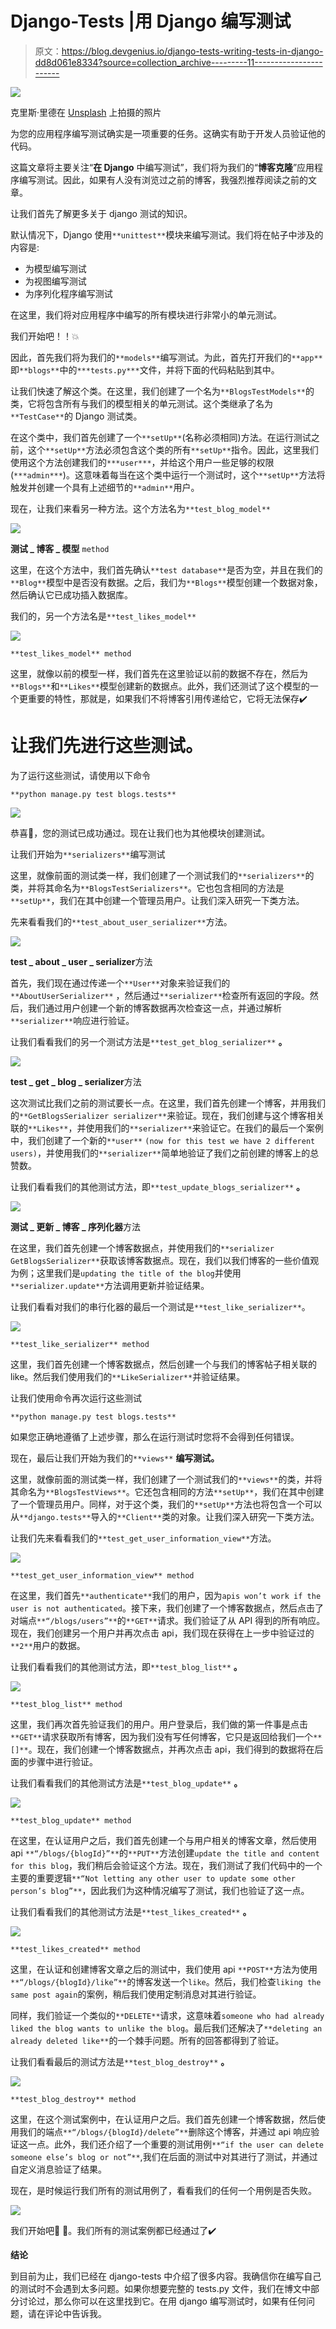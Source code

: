 # Django-Tests |用 Django 编写测试

> 原文：<https://blog.devgenius.io/django-tests-writing-tests-in-django-dd8d061e8334?source=collection_archive---------11----------------------->

![](img/a1df5dfee21ff041064847f6d5f7560a.png)

克里斯·里德在 [Unsplash](https://unsplash.com?utm_source=medium&utm_medium=referral) 上拍摄的照片

为您的应用程序编写测试确实是一项重要的任务。这确实有助于开发人员验证他的代码。

这篇文章将主要关注“**在 Django** 中编写测试”，我们将为我们的“**博客克隆**”应用程序编写测试。因此，如果有人没有浏览过之前的博客，我强烈推荐阅读之前的文章。

让我们首先了解更多关于 django 测试的知识。

默认情况下，Django 使用`**unittest**`模块来编写测试。我们将在帖子中涉及的内容是:

*   为模型编写测试
*   为视图编写测试
*   为序列化程序编写测试

在这里，我们将对应用程序中编写的所有模块进行非常小的单元测试。

我们开始吧！！💥

因此，首先我们将为我们的`**models**`编写测试。为此，首先打开我们的`**app**`即`**blogs**`中的`***tests.py***`文件，并将下面的代码粘贴到其中。

让我们快速了解这个类。在这里，我们创建了一个名为`**BlogsTestModels**`的类，它将包含所有与我们的模型相关的单元测试。这个类继承了名为`**TestCase**`的 Django 测试类。

在这个类中，我们首先创建了一个`**setUp**`(名称必须相同)方法。在运行测试之前，这个`**setUp**`方法必须包含这个类的所有`**setUp**`指令。因此，这里我们使用这个方法创建我们的`***user***`，并给这个用户一些足够的权限(`***admin***`)。这意味着每当在这个类中运行一个测试时，这个`**setUp**`方法将触发并创建一个具有上述细节的`**admin**`用户。

现在，让我们来看另一种方法。这个方法名为`**test_blog_model**`

![](img/bb9769047dccab8d95523ed040c40f7e.png)

**测试 _ 博客 _ 模型** `method`

这里，在这个方法中，我们首先确认`**test database**`是否为空，并且在我们的`**Blog**`模型中是否没有数据。之后，我们为`**Blogs**`模型创建一个数据对象，然后确认它已成功插入数据库。

我们的，另一个方法名是`**test_likes_model**`

![](img/e1ae9caee113ff9f6934900457481321.png)

`**test_likes_model** method`

这里，就像以前的模型一样，我们首先在这里验证以前的数据不存在，然后为`**Blogs**`和`**Likes**`模型创建新的数据点。此外，我们还测试了这个模型的一个更重要的特性，那就是，如果我们不将博客引用传递给它，它将无法保存✔️

# 让我们先进行这些测试。

为了运行这些测试，请使用以下命令

`**python manage.py test blogs.tests**`

![](img/06cdb65b0579612d3edae3d2e93dd94a.png)

恭喜🎉，您的测试已成功通过。现在让我们也为其他模块创建测试。

让我们开始为`**serializers**`编写测试

这里，就像前面的测试类一样，我们创建了一个测试我们的`**serializers**`的类，并将其命名为`**BlogsTestSerializers**`。它也包含相同的方法是`**setUp**`，我们在其中创建一个管理员用户。让我们深入研究一下类方法。

先来看看我们的`**test_about_user_serializer**`方法。

![](img/d51abda4a9c493f0cf661930c857f463.png)

**test _ about _ user _ serializer**方法

首先，我们现在通过传递一个`**User**`对象来验证我们的`**AboutUserSerializer**` ，然后通过`**serializer**`检查所有返回的字段。然后，我们通过用户创建一个新的博客数据再次检查这一点，并通过解析`**serializer**`响应进行验证。

让我们看看我们的另一个测试方法是`**test_get_blog_serializer**` **。**

![](img/6f0440d6dc27aa615d6418785432ef79.png)

**test _ get _ blog _ serializer**方法

这次测试比我们之前的测试要长一点。在这里，我们首先创建一个博客，并用我们的`**GetBlogsSerializer serializer**`来验证。现在，我们创建与这个博客相关联的`**Likes**`，并使用我们的`**serializer**`来验证它。在我们的最后一个案例中，我们创建了一个新的`**user**` `(now for this test we have 2 different users)`，并使用我们的`**serializer**`简单地验证了我们之前创建的博客上的总赞数。

让我们看看我们的其他测试方法，即`**test_update_blogs_serializer**` **。**

![](img/b75075f45b95c3796aa7ea68c39dc98c.png)

**测试 _ 更新 _ 博客 _ 序列化器**方法

在这里，我们首先创建一个博客数据点，并使用我们的`**serializer GetBlogsSerializer**`获取该博客数据点。现在，我们以我们博客的一些价值观为例；这里我们是`updating the title of the blog`并使用`**serializer.update**`方法调用更新并验证结果。

让我们看看对我们的串行化器的最后一个测试是`**test_like_serializer**`。

![](img/15a915d6f73f85bb10fabfbff95f2c4b.png)

`**test_like_serializer** method`

这里，我们首先创建一个博客数据点，然后创建一个与我们的博客帖子相关联的 like。然后我们使用我们的`**LikeSerializer**`并验证结果。

让我们使用命令再次运行这些测试

`**python manage.py test blogs.tests**`

如果您正确地遵循了上述步骤，那么在运行测试时您将不会得到任何错误。

现在，最后让我们开始为我们的`**views**` **编写测试。**

这里，就像前面的测试类一样，我们创建了一个测试我们的`**views**`的类，并将其命名为`**BlogsTestViews**`。它还包含相同的方法`**setUp**`，我们在其中创建了一个管理员用户。同样，对于这个类，我们的`**setUp**`方法也将包含一个可以从`**django.tests**`导入的`**Client**`类的对象。让我们深入研究一下类方法。

让我们先来看看我们的`**test_get_user_information_view**`方法。

![](img/0ac225e97c5c29f28b69885467df5d0e.png)

`**test_get_user_information_view** method`

在这里，我们首先`**authenticate**`我们的用户，因为`apis won’t work if the user is not authenticated`。接下来，我们创建了一个博客数据点，然后点击了对端点`**“/blogs/users”**`的`**GET**`请求。我们验证了从 API 得到的所有响应。现在，我们创建另一个用户并再次点击 api，我们现在获得在上一步中验证过的`**2**`用户的数据。

让我们看看我们的其他测试方法，即`**test_blog_list**` **。**

![](img/a8715e462a18483dc7f212caa7f905c0.png)

`**test_blog_list** method`

这里，我们再次首先验证我们的用户。用户登录后，我们做的第一件事是点击`**GET**`请求获取所有博客，因为我们没有写任何博客，它只是返回给我们一个`**[]**`。现在，我们创建一个博客数据点，并再次点击 api，我们得到的数据将在后面的步骤中进行验证。

让我们看看我们的其他测试方法是`**test_blog_update**` **。**

![](img/f358b4af6695574de3710ba0057bb0ec.png)

`**test_blog_update** method`

在这里，在认证用户之后，我们首先创建一个与用户相关的博客文章，然后使用 api `**“/blogs/{blogId}”**`的`**PUT**`方法创建`update the title and content for this blog`，我们稍后会验证这个方法。现在，我们测试了我们代码中的一个主要的重要逻辑`**“Not letting any other user to update some other person’s blog”**`，因此我们为这种情况编写了测试，我们也验证了这一点。

让我们看看我们的其他测试方法是`**test_likes_created**` **。**

![](img/9eed5d5e3408d01c27530e46d97a72d4.png)

`**test_likes_created** method`

这里，在认证和创建博客文章之后的测试中，我们使用 api `**POST**`方法为使用`**“/blogs/{blogId}/like”**`的博客发送一个`like`。然后，我们检查`liking the same post again`的案例，稍后我们使用定制消息对其进行验证。

同样，我们验证一个类似的`**DELETE**`请求，这意味着`someone who had already liked the blog wants to unlike the blog`。最后我们还解决了`**deleting an already deleted like**`的一个棘手问题。所有的回答都得到了验证。

让我们看看最后的测试方法是`**test_blog_destroy**` **。**

![](img/487bc4354c94197a450f1b4848aa1aae.png)

`**test_blog_destroy** method`

这里，在这个测试案例中，在认证用户之后。我们首先创建一个博客数据，然后使用我们的端点`**“/blogs/{blogId}/delete”**`删除这个博客，并通过 api 响应验证这一点。此外，我们还介绍了一个重要的测试用例`**“if the user can delete someone else’s blog or not”**`,我们在后面的测试中对其进行了测试，并通过自定义消息验证了结果。

现在，是时候运行我们所有的测试用例了，看看我们的任何一个用例是否失败。

![](img/066fea617973abd682ed7bb6fc4e5ec7.png)

我们开始吧🎉 🎉。我们所有的测试案例都已经通过了✔️

**结论**

到目前为止，我们已经在 django-tests 中介绍了很多内容。我确信你在编写自己的测试时不会遇到太多问题。如果你想要完整的 tests.py 文件，我们在博文中部分讨论过，那么你可以在这里找到它。在用 django 编写测试时，如果有任何问题，请在评论中告诉我。